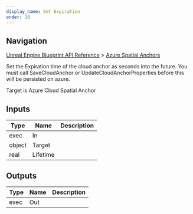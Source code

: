 ```yaml
---
display_name: Set Expiration
order: 10
---
```

## Navigation

[Unreal Engine Blueprint API Reference](https://dev.epicgames.com/documentation/en-us/unreal-engine/BlueprintAPI) > [Azure Spatial Anchors](https://dev.epicgames.com/documentation/en-us/unreal-engine/BlueprintAPI/AzureSpatialAnchors)

Set the Expiration time of the cloud anchor as seconds into the future. You must call SaveCloudAnchor or UpdateCloudAnchorProperties before this will be persisted on azure.

Target is Azure Cloud Spatial Anchor

## Inputs

| Type | Name | Description |
| --- | --- | --- |
| exec | In |  |
| object | Target |  |
| real | Lifetime |  |

## Outputs

| Type | Name | Description |
| --- | --- | --- |
| exec | Out |  |
